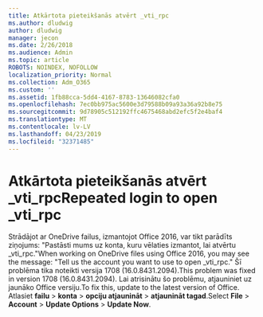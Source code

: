 ```yaml
---
title: Atkārtota pieteikšanās atvērt _vti_rpc
ms.author: dludwig
author: dludwig
manager: jecon
ms.date: 2/26/2018
ms.audience: Admin
ms.topic: article
ROBOTS: NOINDEX, NOFOLLOW
localization_priority: Normal
ms.collection: Adm_O365
ms.custom: ''
ms.assetid: 1fb88cca-5dd4-4167-8783-13646082cfa0
ms.openlocfilehash: 7ec0bb975ac5600e3d79588b09a93a36a92b8e75
ms.sourcegitcommit: 9d78905c512192ffc4675468abd2efc5f2e4baf4
ms.translationtype: MT
ms.contentlocale: lv-LV
ms.lasthandoff: 04/23/2019
ms.locfileid: "32371485"
---
```

# <a name="repeated-login-to-open-vtirpc"></a><span data-ttu-id="bb482-102">Atkārtota pieteikšanās atvērt _vti_rpc</span><span class="sxs-lookup"><span data-stu-id="bb482-102">Repeated login to open _vti_rpc</span></span>

<span data-ttu-id="bb482-103">Strādājot ar OneDrive failus, izmantojot Office 2016, var tikt parādīts ziņojums: "Pastāsti mums uz konta, kuru vēlaties izmantot, lai atvērtu _vti_rpc."</span><span class="sxs-lookup"><span data-stu-id="bb482-103">When working on OneDrive files using Office 2016, you may see the message: "Tell us the account you want to use to open _vti_rpc."</span></span> <span data-ttu-id="bb482-104">Šī problēma tika noteikti versija 1708 (16.0.8431.2094).</span><span class="sxs-lookup"><span data-stu-id="bb482-104">This problem was fixed in version 1708 (16.0.8431.2094).</span></span> <span data-ttu-id="bb482-105">Lai atrisinātu šo problēmu, atjauniniet uz jaunāko Office versiju.</span><span class="sxs-lookup"><span data-stu-id="bb482-105">To fix this, update to the latest version of Office.</span></span> <span data-ttu-id="bb482-106">Atlasiet **failu** \> **konta** \> **opciju atjaunināt** \> **atjaunināt tagad**.</span><span class="sxs-lookup"><span data-stu-id="bb482-106">Select **File** \> **Account** \> **Update Options** \> **Update Now**.</span></span>
  

